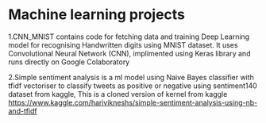 # Machine learning projects

1.CNN_MNIST contains code for fetching data and training Deep Learning model for recognising Handwritten digits using MNIST dataset. It uses Convolutional Neural Network (CNN), implimented using Keras library and runs directly on Google Colaboratory

2.Simple sentiment analysis is a ml model using Naive Bayes classifier with tfidf vectoriser to classify tweets as positive or negative using sentiment140 dataset from kaggle, This is a cloned version of kernel from kaggle https://www.kaggle.com/harivikneshs/simple-sentiment-analysis-using-nb-and-tfidf
